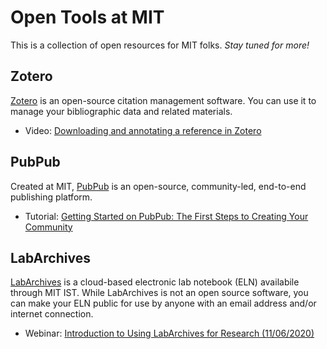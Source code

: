 # Open Tools at MIT
This is a collection of open resources for MIT folks. *Stay tuned for more!*
## Zotero
[Zotero](https://www.zotero.org/) is an open-source citation management software. You can use it to manage your bibliographic data and related materials. 

- Video: [Downloading and annotating a reference in Zotero](https://agamble.info)
 
## PubPub
Created at MIT, [PubPub](https://www.pubpub.org/) is an open-source, community-led, end-to-end publishing platform.

- Tutorial: [Getting Started on PubPub: The First Steps to Creating Your Community](https://help.pubpub.org/pub/a35zdl6z/release/2)

## LabArchives

[LabArchives](https://ist.mit.edu/labarchives) is a cloud-based electronic lab notebook (ELN) availabile through MIT IST. While LabArchives is not an open source software, you can make your ELN public for use by anyone with an email address and/or internet connection.  

- Webinar: [Introduction to Using LabArchives for Research (11/06/2020)](https://mit.hosted.panopto.com/Panopto/Pages/Viewer.aspx?id=18af301e-a29d-4444-8b93-ac6f0154e608)
